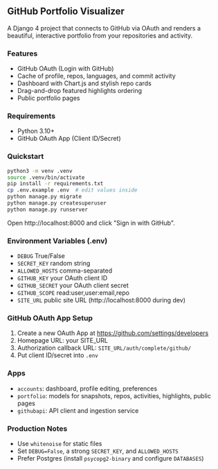 ## GitHub Portfolio Visualizer

A Django 4 project that connects to GitHub via OAuth and renders a beautiful, interactive portfolio from your repositories and activity.

### Features
- GitHub OAuth (Login with GitHub)
- Cache of profile, repos, languages, and commit activity
- Dashboard with Chart.js and stylish repo cards
- Drag-and-drop featured highlights ordering
- Public portfolio pages

### Requirements
- Python 3.10+
- GitHub OAuth App (Client ID/Secret)

### Quickstart
```bash
python3 -m venv .venv
source .venv/bin/activate
pip install -r requirements.txt
cp .env.example .env  # edit values inside
python manage.py migrate
python manage.py createsuperuser
python manage.py runserver
```

Open http://localhost:8000 and click "Sign in with GitHub".

### Environment Variables (.env)
- `DEBUG` True/False
- `SECRET_KEY` random string
- `ALLOWED_HOSTS` comma-separated
- `GITHUB_KEY` your OAuth client ID
- `GITHUB_SECRET` your OAuth client secret
- `GITHUB_SCOPE` read:user,user:email,repo
- `SITE_URL` public site URL (http://localhost:8000 during dev)

### GitHub OAuth App Setup
1. Create a new OAuth App at https://github.com/settings/developers
2. Homepage URL: your SITE_URL
3. Authorization callback URL: `SITE_URL/auth/complete/github/`
4. Put client ID/secret into `.env`

### Apps
- `accounts`: dashboard, profile editing, preferences
- `portfolio`: models for snapshots, repos, activities, highlights, public pages
- `githubapi`: API client and ingestion service

### Production Notes
- Use `whitenoise` for static files
- Set `DEBUG=False`, a strong `SECRET_KEY`, and `ALLOWED_HOSTS`
- Prefer Postgres (install `psycopg2-binary` and configure `DATABASES`)
